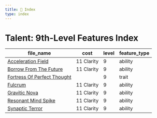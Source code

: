 ```yaml
---
title: 📑 Index
type: index
---
```


# Talent: 9th-Level Features Index

| file_name                                                        | cost       | level | feature_type |
| ---------------------------------------------------------------- | ---------- | ----- | ------------ |
| [Acceleration Field](Acceleration%20Field)                       | 11 Clarity | 9     | ability      |
| [Borrow From The Future](Borrow%20From%20The%20Future)           | 11 Clarity | 9     | ability      |
| [Fortress Of Perfect Thought](Fortress%20Of%20Perfect%20Thought) |            | 9     | trait        |
| [Fulcrum](Fulcrum)                                               | 11 Clarity | 9     | ability      |
| [Gravitic Nova](Gravitic%20Nova)                                 | 11 Clarity | 9     | ability      |
| [Resonant Mind Spike](Resonant%20Mind%20Spike)                   | 11 Clarity | 9     | ability      |
| [Synaptic Terror](Synaptic%20Terror)                             | 11 Clarity | 9     | ability      |
